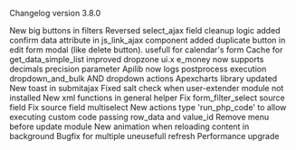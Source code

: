 Changelog version 3.8.0
 
New big buttons in filters
Reversed select_ajax field cleanup logic
added confirm data attribute in js_link_ajax component
added duplicate button in edit form modal (like delete button). usefull for calendar's form
Cache for get_data_simple_list
improved dropzone ui.x
e_money now supports decimals precision parameter
Apilib now logs postprocess execution
dropdown_and_bulk AND dropdown actions
Apexcharts library updated
New toast in submitajax
Fixed salt check when user-extender module not installed
New xml functions in general helper
Fix form_filter_select source field
Fix source field multiselect
New actions type 'run_php_code' to allow executing custom code passing row_data and value_id
Remove menu before update module
New animation when reloading content in background
Bugfix for multiple uneusefull refresh
Performance upgrade

